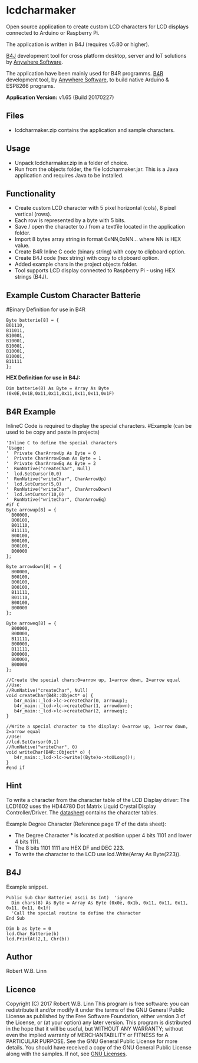 # lcdcharmaker
Open source application to create custom LCD characters for LCD displays connected to Arduino or Raspberry Pi.

The application is written in B4J (requires v5.80 or higher).

[B4J](https://www.b4x.com/b4j.html) development tool for cross platform desktop, server and IoT solutions by [Anywhere Software](https://www.b4x.com). 

The application have been mainly used for B4R programms.
[B4R](https://www.b4x.com/b4r.html) development tool, by [Anywhere Software](https://www.b4x.com), to build native Arduino & ESP8266 programs. 


__Application Version:__ v1.65 (Build 20170227)

## Files
* lcdcharmaker.zip contains the application and sample characters.

## Usage
* Unpack lcdcharmaker.zip in a folder of choice.
* Run from the objects folder, the file lcdcharmaker.jar. This is a Java application and requires Java to be installed.

## Functionality
* Create custom LCD character with 5 pixel horizontal (cols), 8 pixel vertical (rows).
* Each row is represented by a byte with 5 bits.
* Save / open the character to / from a textfile located in the application folder.
* Import 8 bytes array string in format 0xNN,0xNN... where NN is HEX value.
* Create B4R Inline C code (binary string) with copy to clipboard option.
* Create B4J code (hex string) with copy to clipboard option.
* Added example chars in the project objects folder.
* Tool supports LCD display connected to Raspberry Pi - using HEX strings (B4J).

## Example Custom Character Batterie
#Binary Definition for use in B4R
``` 
Byte batterie[8] = {
B01110,
B11011,
B10001,
B10001,                                              
B10001,
B10001,
B10001,
B11111
};                            
``` 

__HEX Definition for use in B4J:__
``` 
Dim batterie(8) As Byte = Array As Byte (0x0E,0x1B,0x11,0x11,0x11,0x11,0x11,0x1F)
``` 

## B4R Example
InlineC Code is required to display the special characters.
#Example (can be used to be copy and paste in projects)
``` 
'Inline C to define the special characters
'Usage:
'  Private CharArrowUp As Byte = 0
'  Private CharArrowDown As Byte = 1
'  Private CharArrowEq As Byte = 2
'  RunNative("createChar", Null)
'  lcd.SetCursor(0,0)
'  RunNative("writeChar", CharArrowUp)                
'  lcd.SetCursor(5,0)
'  RunNative("writeChar", CharArrowDown)
'  lcd.SetCursor(10,0)
'  RunNative("writeChar", CharArrowEq)
#if C                                                               
Byte arrowup[8] = {                                
  B00000,
  B00100,
  B01110,
  B11111,
  B00100,
  B00100,
  B00100,
  B00000                          
};

Byte arrowdown[8] = {
  B00000,
  B00100,
  B00100,
  B00100,
  B11111,
  B01110,
  B00100,
  B00000
};

Byte arroweq[8] = {
  B00000,
  B00000,
  B11111,
  B00000,
  B11111,
  B00000,
  B00000,
  B00000
};

//Create the special chars:0=arrow up, 1=arrow down, 2=arrow equal
//Use:
//RunNative("createChar", Null)
void createChar(B4R::Object* o) {
   b4r_main::_lcd->lc->createChar(0, arrowup);
   b4r_main::_lcd->lc->createChar(1, arrowdown);
   b4r_main::_lcd->lc->createChar(2, arroweq);
}

//Write a special character to the display: 0=arrow up, 1=arrow down, 2=arrow equal
//Use:
//lcd.SetCursor(0,1)
//RunNative("writeChar", 0)
void writeChar(B4R::Object* o) {
   b4r_main::_lcd->lc->write((Byte)o->toULong());
}
#end if                                                          
``` 

## Hint
To write a character from the character table of the LCD Display driver:
The LCD1602 uses the HD44780 Dot Matrix Liquid Crystal Display Controller/Driver.
The [datasheet](http://www.sparkfun.com/datasheets/LCD/HD44780.pdf) contains the character tables.

Example Degree Character (Reference page 17 of the data sheet):
* The Degree Character __°__ is located at position upper 4 bits 1101 and lower 4 bits 1111.
* The 8 bits 1101 1111 are HEX DF and DEC 223.
* To write the character to the LCD use lcd.Write(Array As Byte(223)).

## B4J
Example snippet.
``` 
Public Sub Char_Batterie( ascii As Int)  'ignore
  Dim chars(8) As Byte = Array As Byte (0x0e, 0x1b, 0x11, 0x11, 0x11, 0x11, 0x11, 0x1f)
  'Call the special routine to define the character
End Sub

Dim b as byte = 0
lcd.Char_Batterie(b)
lcd.PrintAt(2,1, Chr(b))
``` 

## Author
Robert W.B. Linn

## Licence
Copyright (C) 2017  Robert W.B. Linn
This program is free software: you can redistribute it and/or modify it under the terms of the GNU General Public License as published by the Free Software Foundation, either version 3 of the License, or (at your option) any later version.
This program is distributed in the hope that it will be useful, but WITHOUT ANY WARRANTY; without even the implied warranty of
MERCHANTABILITY or FITNESS for A PARTICULAR PURPOSE.  See the GNU General Public License for more details.
You should have received a copy of the GNU General Public License along with the samples.  If not, see [GNU Licenses](http://www.gnu.org/licenses/).
